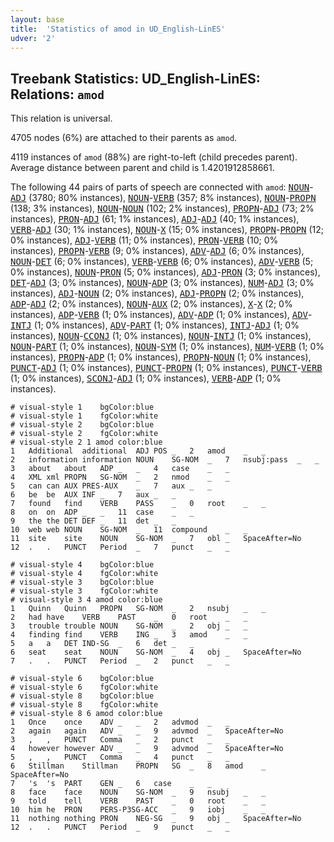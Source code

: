 ```yaml
---
layout: base
title:  'Statistics of amod in UD_English-LinES'
udver: '2'
---
```


## Treebank Statistics: UD_English-LinES: Relations: `amod`

This relation is universal.

4705 nodes (6%) are attached to their parents as `amod`.

4119 instances of `amod` (88%) are right-to-left (child precedes parent).
Average distance between parent and child is 1.4201912858661.

The following 44 pairs of parts of speech are connected with `amod`: <tt><a href="en_lines-pos-NOUN.html">NOUN</a></tt>-<tt><a href="en_lines-pos-ADJ.html">ADJ</a></tt> (3780; 80% instances), <tt><a href="en_lines-pos-NOUN.html">NOUN</a></tt>-<tt><a href="en_lines-pos-VERB.html">VERB</a></tt> (357; 8% instances), <tt><a href="en_lines-pos-NOUN.html">NOUN</a></tt>-<tt><a href="en_lines-pos-PROPN.html">PROPN</a></tt> (138; 3% instances), <tt><a href="en_lines-pos-NOUN.html">NOUN</a></tt>-<tt><a href="en_lines-pos-NOUN.html">NOUN</a></tt> (102; 2% instances), <tt><a href="en_lines-pos-PROPN.html">PROPN</a></tt>-<tt><a href="en_lines-pos-ADJ.html">ADJ</a></tt> (73; 2% instances), <tt><a href="en_lines-pos-PRON.html">PRON</a></tt>-<tt><a href="en_lines-pos-ADJ.html">ADJ</a></tt> (61; 1% instances), <tt><a href="en_lines-pos-ADJ.html">ADJ</a></tt>-<tt><a href="en_lines-pos-ADJ.html">ADJ</a></tt> (40; 1% instances), <tt><a href="en_lines-pos-VERB.html">VERB</a></tt>-<tt><a href="en_lines-pos-ADJ.html">ADJ</a></tt> (30; 1% instances), <tt><a href="en_lines-pos-NOUN.html">NOUN</a></tt>-<tt><a href="en_lines-pos-X.html">X</a></tt> (15; 0% instances), <tt><a href="en_lines-pos-PROPN.html">PROPN</a></tt>-<tt><a href="en_lines-pos-PROPN.html">PROPN</a></tt> (12; 0% instances), <tt><a href="en_lines-pos-ADJ.html">ADJ</a></tt>-<tt><a href="en_lines-pos-VERB.html">VERB</a></tt> (11; 0% instances), <tt><a href="en_lines-pos-PRON.html">PRON</a></tt>-<tt><a href="en_lines-pos-VERB.html">VERB</a></tt> (10; 0% instances), <tt><a href="en_lines-pos-PROPN.html">PROPN</a></tt>-<tt><a href="en_lines-pos-VERB.html">VERB</a></tt> (9; 0% instances), <tt><a href="en_lines-pos-ADV.html">ADV</a></tt>-<tt><a href="en_lines-pos-ADJ.html">ADJ</a></tt> (6; 0% instances), <tt><a href="en_lines-pos-NOUN.html">NOUN</a></tt>-<tt><a href="en_lines-pos-DET.html">DET</a></tt> (6; 0% instances), <tt><a href="en_lines-pos-VERB.html">VERB</a></tt>-<tt><a href="en_lines-pos-VERB.html">VERB</a></tt> (6; 0% instances), <tt><a href="en_lines-pos-ADV.html">ADV</a></tt>-<tt><a href="en_lines-pos-VERB.html">VERB</a></tt> (5; 0% instances), <tt><a href="en_lines-pos-NOUN.html">NOUN</a></tt>-<tt><a href="en_lines-pos-PRON.html">PRON</a></tt> (5; 0% instances), <tt><a href="en_lines-pos-ADJ.html">ADJ</a></tt>-<tt><a href="en_lines-pos-PRON.html">PRON</a></tt> (3; 0% instances), <tt><a href="en_lines-pos-DET.html">DET</a></tt>-<tt><a href="en_lines-pos-ADJ.html">ADJ</a></tt> (3; 0% instances), <tt><a href="en_lines-pos-NOUN.html">NOUN</a></tt>-<tt><a href="en_lines-pos-ADP.html">ADP</a></tt> (3; 0% instances), <tt><a href="en_lines-pos-NUM.html">NUM</a></tt>-<tt><a href="en_lines-pos-ADJ.html">ADJ</a></tt> (3; 0% instances), <tt><a href="en_lines-pos-ADJ.html">ADJ</a></tt>-<tt><a href="en_lines-pos-NOUN.html">NOUN</a></tt> (2; 0% instances), <tt><a href="en_lines-pos-ADJ.html">ADJ</a></tt>-<tt><a href="en_lines-pos-PROPN.html">PROPN</a></tt> (2; 0% instances), <tt><a href="en_lines-pos-ADP.html">ADP</a></tt>-<tt><a href="en_lines-pos-ADJ.html">ADJ</a></tt> (2; 0% instances), <tt><a href="en_lines-pos-NOUN.html">NOUN</a></tt>-<tt><a href="en_lines-pos-AUX.html">AUX</a></tt> (2; 0% instances), <tt><a href="en_lines-pos-X.html">X</a></tt>-<tt><a href="en_lines-pos-X.html">X</a></tt> (2; 0% instances), <tt><a href="en_lines-pos-ADP.html">ADP</a></tt>-<tt><a href="en_lines-pos-VERB.html">VERB</a></tt> (1; 0% instances), <tt><a href="en_lines-pos-ADV.html">ADV</a></tt>-<tt><a href="en_lines-pos-ADP.html">ADP</a></tt> (1; 0% instances), <tt><a href="en_lines-pos-ADV.html">ADV</a></tt>-<tt><a href="en_lines-pos-INTJ.html">INTJ</a></tt> (1; 0% instances), <tt><a href="en_lines-pos-ADV.html">ADV</a></tt>-<tt><a href="en_lines-pos-PART.html">PART</a></tt> (1; 0% instances), <tt><a href="en_lines-pos-INTJ.html">INTJ</a></tt>-<tt><a href="en_lines-pos-ADJ.html">ADJ</a></tt> (1; 0% instances), <tt><a href="en_lines-pos-NOUN.html">NOUN</a></tt>-<tt><a href="en_lines-pos-CCONJ.html">CCONJ</a></tt> (1; 0% instances), <tt><a href="en_lines-pos-NOUN.html">NOUN</a></tt>-<tt><a href="en_lines-pos-INTJ.html">INTJ</a></tt> (1; 0% instances), <tt><a href="en_lines-pos-NOUN.html">NOUN</a></tt>-<tt><a href="en_lines-pos-PART.html">PART</a></tt> (1; 0% instances), <tt><a href="en_lines-pos-NOUN.html">NOUN</a></tt>-<tt><a href="en_lines-pos-SYM.html">SYM</a></tt> (1; 0% instances), <tt><a href="en_lines-pos-NUM.html">NUM</a></tt>-<tt><a href="en_lines-pos-VERB.html">VERB</a></tt> (1; 0% instances), <tt><a href="en_lines-pos-PROPN.html">PROPN</a></tt>-<tt><a href="en_lines-pos-ADP.html">ADP</a></tt> (1; 0% instances), <tt><a href="en_lines-pos-PROPN.html">PROPN</a></tt>-<tt><a href="en_lines-pos-NOUN.html">NOUN</a></tt> (1; 0% instances), <tt><a href="en_lines-pos-PUNCT.html">PUNCT</a></tt>-<tt><a href="en_lines-pos-ADJ.html">ADJ</a></tt> (1; 0% instances), <tt><a href="en_lines-pos-PUNCT.html">PUNCT</a></tt>-<tt><a href="en_lines-pos-PROPN.html">PROPN</a></tt> (1; 0% instances), <tt><a href="en_lines-pos-PUNCT.html">PUNCT</a></tt>-<tt><a href="en_lines-pos-VERB.html">VERB</a></tt> (1; 0% instances), <tt><a href="en_lines-pos-SCONJ.html">SCONJ</a></tt>-<tt><a href="en_lines-pos-ADJ.html">ADJ</a></tt> (1; 0% instances), <tt><a href="en_lines-pos-VERB.html">VERB</a></tt>-<tt><a href="en_lines-pos-ADP.html">ADP</a></tt> (1; 0% instances).


~~~ conllu
# visual-style 1	bgColor:blue
# visual-style 1	fgColor:white
# visual-style 2	bgColor:blue
# visual-style 2	fgColor:white
# visual-style 2 1 amod	color:blue
1	Additional	additional	ADJ	POS	_	2	amod	_	_
2	information	information	NOUN	SG-NOM	_	7	nsubj:pass	_	_
3	about	about	ADP	_	_	4	case	_	_
4	XML	xml	PROPN	SG-NOM	_	2	nmod	_	_
5	can	can	AUX	PRES-AUX	_	7	aux	_	_
6	be	be	AUX	INF	_	7	aux	_	_
7	found	find	VERB	PASS	_	0	root	_	_
8	on	on	ADP	_	_	11	case	_	_
9	the	the	DET	DEF	_	11	det	_	_
10	web	web	NOUN	SG-NOM	_	11	compound	_	_
11	site	site	NOUN	SG-NOM	_	7	obl	_	SpaceAfter=No
12	.	.	PUNCT	Period	_	7	punct	_	_

~~~


~~~ conllu
# visual-style 4	bgColor:blue
# visual-style 4	fgColor:white
# visual-style 3	bgColor:blue
# visual-style 3	fgColor:white
# visual-style 3 4 amod	color:blue
1	Quinn	Quinn	PROPN	SG-NOM	_	2	nsubj	_	_
2	had	have	VERB	PAST	_	0	root	_	_
3	trouble	trouble	NOUN	SG-NOM	_	2	obj	_	_
4	finding	find	VERB	ING	_	3	amod	_	_
5	a	a	DET	IND-SG	_	6	det	_	_
6	seat	seat	NOUN	SG-NOM	_	4	obj	_	SpaceAfter=No
7	.	.	PUNCT	Period	_	2	punct	_	_

~~~


~~~ conllu
# visual-style 6	bgColor:blue
# visual-style 6	fgColor:white
# visual-style 8	bgColor:blue
# visual-style 8	fgColor:white
# visual-style 8 6 amod	color:blue
1	Once	once	ADV	_	_	2	advmod	_	_
2	again	again	ADV	_	_	9	advmod	_	SpaceAfter=No
3	,	,	PUNCT	Comma	_	2	punct	_	_
4	however	however	ADV	_	_	9	advmod	_	SpaceAfter=No
5	,	,	PUNCT	Comma	_	4	punct	_	_
6	Stillman	Stillman	PROPN	SG	_	8	amod	_	SpaceAfter=No
7	's	's	PART	GEN	_	6	case	_	_
8	face	face	NOUN	SG-NOM	_	9	nsubj	_	_
9	told	tell	VERB	PAST	_	0	root	_	_
10	him	he	PRON	PERS-P3SG-ACC	_	9	iobj	_	_
11	nothing	nothing	PRON	NEG-SG	_	9	obj	_	SpaceAfter=No
12	.	.	PUNCT	Period	_	9	punct	_	_

~~~


